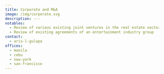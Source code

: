 ```yaml
---
title: Corporate and M&A
image: /img/corporate.svg
description: ---
notables:
  - Review of various existing joint ventures in the real estate sector
  - Review of existing agreements of an entertainment industry group
contact:
  - aris-l-gulapa
offices:
  - manila
  - cebu
  - new-york
  - san-francisco
---
```


